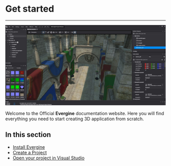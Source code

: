 # Get started
---

![Graphics](images/EvergineStudio.jpg)

Welcome to the Official **Evergine** documentation website. Here you will find everything you need to start creating 3D application from scratch.

## In this section

* [Install Evergine](install.md)
* [Create a Project](create_project.md)
* [Open your project in Visual Studio](open_in_vs.md)